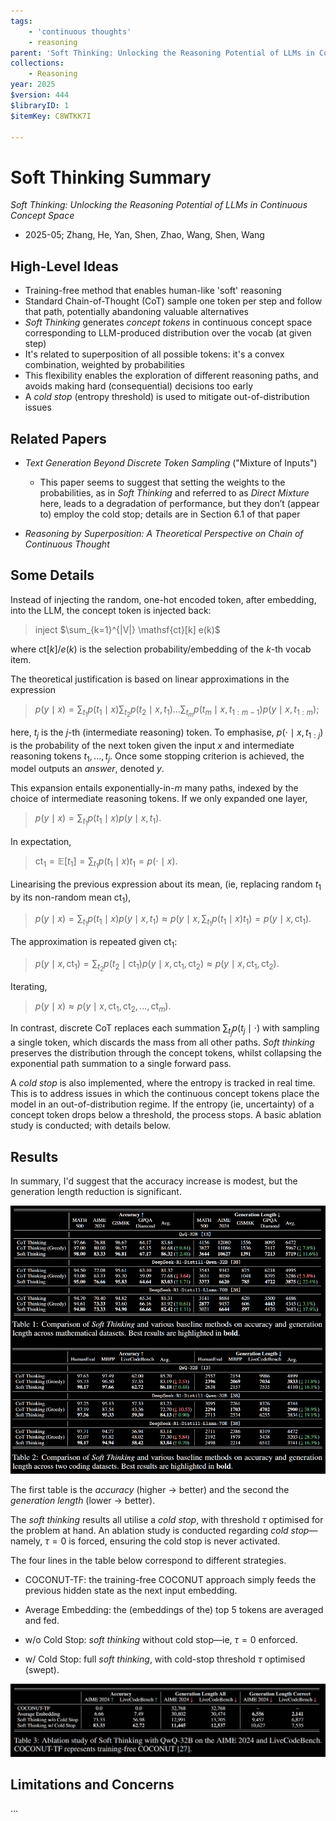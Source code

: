 ```yaml
---
tags:
    - 'continuous thoughts'
    - reasoning
parent: 'Soft Thinking: Unlocking the Reasoning Potential of LLMs in Continuous Concept Space'
collections:
    - Reasoning
year: 2025
$version: 444
$libraryID: 1
$itemKey: C8WTKK7I

---
```

# Soft Thinking Summary

*Soft Thinking: Unlocking the Reasoning Potential of LLMs in Continuous Concept Space*

*   2025-05; Zhang, He, Yan, Shen, Zhao, Wang, Shen, Wang

## High-Level Ideas

*   Training-free method that enables human-like 'soft' reasoning
*   Standard Chain-of-Thought (CoT) sample one token per step and follow that path, potentially abandoning valuable alternatives
*   *Soft Thinking* generates *concept tokens* in continuous concept space corresponding to LLM-produced distribution over the vocab (at given step)
*   It's related to superposition of all possible tokens: it's a convex combination, weighted by probabilities
*   This flexibility enables the exploration of different reasoning paths, and avoids making hard (consequential) decisions too early
*   A *cold stop* (entropy threshold) is used to mitigate out-of-distribution issues

## Related Papers

*   *Text Generation Beyond Discrete Token Sampling* ("Mixture of Inputs")

    *   This paper seems to suggest that setting the weights to the probabilities, as in *Soft Thinking* and referred to as *Direct Mixture* here, leads to a degradation of performance, but they don’t (appear to) employ the cold stop; details are in Section 6.1 of that paper

*   *Reasoning by Superposition: A Theoretical Perspective on Chain of Continuous Thought*

## Some Details

Instead of injecting the random, one-hot encoded token, after embedding, into the LLM, the concept token is injected back:

> inject $\sum_{k=1}^{|V|} \mathsf{ct}[k] e(k)$

where $\mathsf{ct}[k]$/$e(k)$ is the selection probability/embedding of the $k$-th vocab item.

The theoretical justification is based on linear approximations in the expression

> $p(y \mid x) = \sum_{t_1} p(t_1 \mid x) \sum_{t_2} p(t_2 \mid x, t_1) ... \sum_{t_m} p(t_m \mid x, t_{1:m-1}) p(y \mid x, t_{1:m})$;

here, $t_j$ is the $j$-th (intermediate reasoning) token. To emphasise, $p(\cdot \mid x, t_{1:j})$ is the probability of the next token given the input $x$ and intermediate reasoning tokens $t_1, ..., t_j$. Once some stopping criterion is achieved, the model outputs an *answer*, denoted $y$.

This expansion entails exponentially-in-$m$ many paths, indexed by the choice of intermediate reasoning tokens. If we only expanded one layer,

> $p(y \mid x) = \sum_{t_1} p(t_1 \mid x) p(y \mid x, t_1)$.

In expectation,

> $\mathsf{ct}_1 = \mathbb E[t_1] = \sum_{t_1} p(t_1 \mid x) t_1 = p(\cdot \mid x)$.

Linearising the previous expression about its mean, (ie, replacing random $t_1$ by its non-random mean $\mathsf{ct}_1$),

> $p(y \mid x) = \sum_{t_1} p(t_1 \mid x) p(y \mid x, t_1) \approx p(y \mid x, \sum_{t_1} p(t_1 \mid x) t_1) = p(y \mid x, \mathsf{ct}_1)$.

The approximation is repeated given $\mathsf{ct}_1$:

> $p(y \mid x, \mathsf{ct}_1) = \sum_{t_2} p(t_2 \mid \mathsf{ct}_1) p(y \mid x, \mathsf{ct}_1, \mathsf{ct}_2) \approx p(y \mid x, \mathsf{ct}_1, \mathsf{ct}_2)$.

Iterating,

> $p(y \mid x) \approx p(y \mid x, \mathsf{ct}_1, \mathsf{ct}_2, ..., \mathsf{ct}_m)$.

In contrast, discrete CoT replaces each summation $\sum_{t_j} p(t_j \mid \cdot)$ with sampling a single token, which discards the mass from all other paths. *Soft thinking* preserves the distribution through the concept tokens, whilst collapsing the exponential path summation to a single forward pass.

A *cold stop* is also implemented, where the entropy is tracked in real time. This is to address issues in which the continuous concept tokens place the model in an out-of-distribution regime. If the entropy (ie, uncertainty) of a concept token drops below a threshold, the process stops. A basic ablation study is conducted; with details below.

## Results

In summary, I'd suggest that the accuracy increase is modest, but the generation length reduction is significant.

![\<img alt="Table of results" data-attachment-key="TXT5PX7V" width="859" height="731" src="attachments/TXT5PX7V.png" ztype="zimage"> | 859](attachments/TXT5PX7V.png)

The first table is the *accuracy* (higher → better) and the second the *generation length* (lower → better).

<!---
| Model                             | Method        | MATH 500 | AIME 2024 | GSM8K | GPQA-Diamond | Average |
| --------------------------------- | ------------- | -------- | --------- | ----- | ------------ | ------- |
| **QwQ-32B**                       | CoT baseline  | 97.66    | 76.88     | 96.67 | 64.17        | 83.84   |
|                                   | CoT greedy    | 97.00    | 80.00     | 96.57 | 65.17        | 84.68   |
|                                   | Soft Thinking | 98.00    | 83.33     | 96.81 | 67.17        | 86.32   |
| **DeepSeek-R1-Distill-Qwen-32B**  | ...           |          |           |       |              |         |
| ...                               |               |          |           |       |              |         |
| **DeepSeek-R1-Distill-Llama-70B** | ...           |          |           |       |              |         |
| ...                               |               |          |           |       |              |         |
--->

The *soft thinking* results all utilise a *cold stop*, with threshold $\tau$ optimised for the problem at hand. An ablation study is conducted regarding *cold stop*—namely, $\tau = 0$ is forced, ensuring the cold stop is never activated.

The four lines in the table below correspond to different strategies.

*   COCONUT-TF: the training-free COCONUT approach simply feeds the previous hidden state as the next input embedding.

*   Average Embedding: the (embeddings of the) top 5 tokens are averaged and fed.

*   w/o Cold Stop: *soft thinking* without cold stop—ie,  $\tau = 0$  enforced.

*   w/ Cold Stop: full *soft thinking*, with cold-stop threshold  $\tau$  optimised (swept).

![\<img alt="Ablation study" data-attachment-key="IVA9NW7K" width="1123" height="260" src="attachments/IVA9NW7K.png" ztype="zimage"> | 1123](attachments/IVA9NW7K.png)

## Limitations and Concerns

...
